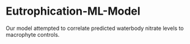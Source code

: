 # Eutrophication-ML-Model

Our model attempted to correlate predicted waterbody nitrate levels to macrophyte controls. 
